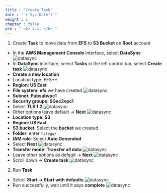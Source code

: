 ```yaml
---
title : "Create Task"
date : "`r Sys.Date()`"
weight : 1
chapter : false
pre : " <b> 5.1. </b> "
---
```


1. Create **Task** to move data from **EFS** to **S3 Bucket** on **Root** account
* In the **AWS Management Console** interface, select **DataSync**
![datasync](/images/5.datasync/5.1.1.png)
* In **DataSync** interface, select **Tasks** in the left control bar, select **Create task**
![datasync](/images/5.datasync/5.1.2.png)
* **Create a new location**
* Location type: EFS**
* **Region: US East**
* **File system: efs** we have created
![datasync](/images/5.datasync/5.1.3.png)
* **Subnet: Pubsubvpc1**
* **Security groups: SGec2vpc1**
* Select **TLS 1.2**
![datasync](/images/5.datasync/5.1.4.png)
* Other options leave default -> **Next**
![datasync](/images/5.datasync/5.1.5.png)
* **Location type: S3**
* **Region: US East**
* **S3 bucket**: Select the **bucket** we created
* **Folder**: enter ```filegw/```
* **IAM role**: Select **Auto Generated**
* Select **Next**
![datasync](/images/5.datasync/5.1.6.png)
* **Transfer mode**: **Transfer all data**
![datasync](/images/5.datasync/5.1.7.png)
* Leave other options as default -> **Next**
![datasync](/images/5.datasync/5.1.8.png)
* Scroll down -> **Create task**
![datasync](/images/5.datasync/5.1.9.png)
2. Run **Task**
* Select **Start -> Start with defaults**
![datasync](/images/5.datasync/5.1.10.png)
* Run successfully, wait until it says **complete**
![datasync](/images/5.datasync/5.1.11.png)